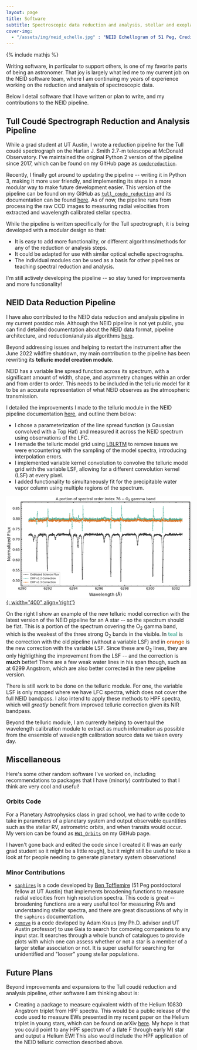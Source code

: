 ```yaml
---
layout: page
title: Software
subtitle: Spectroscopic data reduction and analysis, stellar and exoplanetary astronomy
cover-img:
  - "/assets/img/neid_echelle.jpg" : "NEID Echellogram of 51 Peg, Credit: The NEID Team"
---
```

{% include mathjs %}

Writing software, in particular to support others, is one of my favorite parts of being an astronomer. That joy is largely what led me to my current job on the NEID software team, where I am continuing my years of experience working on the reduction and analysis of spectroscopic data.

Below I detail software that I have written or plan to write, and my contributions to the NEID pipeline.

## Tull Coudé Spectrograph Reduction and Analysis Pipeline

While a grad student at UT Austin, I wrote a reduction pipeline for the Tull coudé spectrograph on the Harlan J. Smith 2.7-m telescope at McDonald Observatory. I've maintained the original Python 2 version of the pipeline since 2017, which can be found on my GitHub page as [```coudereduction```](https://github.com/dkrolikowski/coudereduction).

Recently, I finally got around to updating the pipeline -- writing it in Python 3, making it more user friendly, and implementing its steps in a more modular way to make future development easier. This version of the pipeline can be found on my GitHub as [```tull_coude_reduction```](https://github.com/dkrolikowski/tull_coude_reduction) and its documentation can be found [here](https://tull-coude-reduction.readthedocs.io/en/latest/). As of now, the pipeline runs from processing the raw CCD images to measuring radial velocities from extracted and wavelength calibrated stellar spectra.

While the pipeline is written specifically for the Tull spectrograph, it is being developed with a modular design so that:
  + It is easy to add more functionality, or different algorithms/methods for any of the reduction or analysis steps.
  + It could be adapted for use with similar optical echelle spectrographs.
  + The individual modules can be used as a basis for other pipelines or teaching spectral reduction and analysis.
 
I'm still actively developing the pipeline -- so stay tuned for improvements and more functionality!

## NEID Data Reduction Pipeline

I have also contributed to the NEID data reduction and analysis pipeline in my current postdoc role. Although the NEID pipeline is not yet public, you can find detailed documentation about the NEID data format, pipeline architecture, and reduction/analysis algorithms [here](https://neid.ipac.caltech.edu/docs/NEID-DRP/).

Beyond addressing issues and helping to restart the instrument after the June 2022 wildfire shutdown, my main contribution to the pipeline has been rewriting its **telluric model creation module**.

NEID has a variable line spread function across its spectrum, with a significant amount of width, shape, and asymmetry changes within an order and from order to order. This needs to be included in the telluric model for it to be an accurate representation of what NEID observes as the atmospheric transmission. 

I detailed the improvements I made to the telluric module in the NEID pipeline documentation [here](https://neid.ipac.caltech.edu/docs/NEID-DRP/algorithms.html#telluric-model), and outline them below:
  + I chose a parameterization of the line spread function (a Gaussian convolved with a Top Hat) and measured it across the NEID spectrum using observations of the LFC. 
  + I remade the telluric model grid using [LBLRTM](https://github.com/AER-RC/LBLRTM) to remove issues we were encountering with the sampling of the model spectra, introducing interpolation errors.
  + I implemented variable kernel convolution to convolve the telluric model grid with the variable LSF, allowing for a different convolution kernel (LSF) at every pixel.
  + I added functionality to simultaneously fit for the precipitable water vapor column using multiple regions of the spectrum.

[![O2 Gamma Band](/assets/img/o2_gamma_band.png){: width="400" align='right'}](/assets/img/o2_gamma_band.png)

On the right I show an example of the new telluric model correction with the latest version of the NEID pipeline for an A star -- so the spectrum should be flat. This is a portion of the spectrum covering the O<sub>2</sub> gamma band, which is the weakest of the three strong O<sub>2</sub> bands in the visible. In <span style="color:#50b29e; font-weight: bold;">teal</span> is the correction with the old pipeline (without a variable LSF) and in <span style="color:#db6d1b; font-weight: bold">orange</span> is the new correction with the variable LSF. Since these are O<sub>2</sub> lines, they are only highligthing the improvement from the LSF -- and the correction is **much** better! There are a few weak water lines in his span though, such as at 6299 Angstrom, which are also better corrected in the new pipeline version.

There is still work to be done on the telluric module. For one, the variable LSF is only mapped where we have LFC spectra, which does not cover the full NEID bandpass. I also intend to apply these methods to HPF spectra, which will *greatly* benefit from improved telluric correction given its NIR bandpass. 

Beyond the telluric module, I am currently helping to overhaul the wavelength calibration module to extract as much information as possible from the ensemble of wavelength calibration source data we taken every day.

## Miscellaneous

Here's some other random software I've worked on, including recommendations to packages that I have (minorly) contributed to that I think are very cool and useful!

### Orbits Code

For a Planetary Astrophysics class in grad school, we had to write code to take in parameters of a planetary system and output observable quantities such as the stellar RV, astrometric orbits, and when transits would occur. My version can be found as [```HW1_Orbits```](https://github.com/dkrolikowski/HW1_Orbits) on my GitHub page. 

I haven't gone back and edited the code since I created it (I was an early grad student so it might be a little rough), but it might still be useful to take a look at for people needing to generate planetary system observations!

### Minor Contributions

+ [```saphires```](https://github.com/tofflemire/saphires) is a code developed by [Ben Tofflemire](https://tofflemire.github.io/index.html) (51 Peg postdoctoral fellow at UT Austin) that implements broadening functions to measure radial velocities from high resolution spectra. This code is great -- broadening functions are a very useful tool for measuring RVs and understanding stellar spectra, and there are great discussions of why in the ```saphires``` documentation.
+ [```comove```](https://github.com/adamkraus/Comove) is a code devloped by Adam Kraus (my Ph.D. advisor and UT Austin professor) to use Gaia to search for comoving companions to any input star. It searches through a whole bunch of catalogues to provide plots with which one can assess whether or not a star is a member of a larger stellar association or not. It is super useful for searching for unidentified and "looser" young stellar populations.

## Future Plans

Beyond improvements and expansions to the Tull coudé reduction and analysis pipeline, other software I am thinking about is:

+ Creating a package to measure equivalent width of the Helium 10830 Angstrom triplet from HPF spectra. This would be a public release of the code used to measure EWs presented in my recent paper on the Helium triplet in young stars, which can be found on arXiv [here](https://arxiv.org/abs/2311.04971). My hope is that you could point to any HPF spectrum of a (late F through early M) star and output a Helium EW! This also would include the HPF application of the NEID telluric correction described above.

